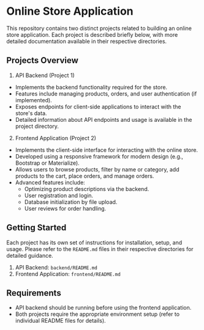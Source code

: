 # Online Store Application
This repository contains two distinct projects related to building an online store application. Each project is described briefly below, with more detailed documentation available in their respective directories.

## Projects Overview
1. API Backend (Project 1)
* Implements the backend functionality required for the store.
* Features include managing products, orders, and user authentication (if implemented).
* Exposes endpoints for client-side applications to interact with the store's data.
* Detailed information about API endpoints and usage is available in the project directory.
2. Frontend Application (Project 2)
* Implements the client-side interface for interacting with the online store.
* Developed using a responsive framework for modern design (e.g., Bootstrap or Materialize).
* Allows users to browse products, filter by name or category, add products to the cart, place orders, and manage orders.
* Advanced features include:
  - Optimizing product descriptions via the backend.
  - User registration and login. 
  - Database initialization by file upload.
  - User reviews for order handling.
 
## Getting Started
Each project has its own set of instructions for installation, setup, and usage. Please refer to the `README.md` files in their respective directories for detailed guidance.

1. API Backend: `backend/README.md`
2. Frontend Application: `frontend/README.md`

## Requirements
* API backend should be running before using the frontend application.
* Both projects require the appropriate environment setup (refer to individual README files for details).
